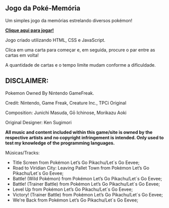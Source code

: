 ## Jogo da Poké-Memória
Um simples jogo da memórias estrelando diversos pokémon!

**[Clique aqui para jogar!](http://www.augustofrr.ga/poke-memoria/)**

Jogo criado utilizando HTML, CSS e JavaScript.

Clica em uma carta para começar e, em seguida, procure o par entre as cartas em volta!

A quantidade de cartas e o tempo limite mudam conforme a dificuldade.

## **DISCLAIMER:**

Pokemon Owned By Nintendo GameFreak.

Credit: Nintendo, Game Freak, Creature Inc., TPCi Original

Composition: Junichi Masuda, Gō Ichinose, Morikazu Aoki

Original Designer: Ken Sugimori

**All music and content included within this game/site is owned by the respective artists and no copyright infringement is intended. 
Only used to test my knowledge of the programming languages.**

Músicas/Tracks:
<ul>
<li> Title Screen from Pokémon Let’s Go Pikachu/Let´s Go Eevee; </li>
<li> Road to Viridian City: Leaving Pallet Town from Pokémon Let’s Go Pikachu/Let´s Go Eevee; </li>
<li> Battle! (Wild Pokémon) from Pokémon Let’s Go Pikachu/Let´s Go Eevee; </li>
<li> Battle! (Trainer Battle) from Pokémon Let’s Go Pikachu/Let´s Go Eevee; </li>
<li> Level Up from Pokémon Let’s Go Pikachu/Let´s Go Eevee; </li>
<li> Victory! (Trainer Battle) from Pokémon Let’s Go Pikachu/Let´s Go Eevee; </li>
<li> We're Back from Pokémon Let’s Go Pikachu/Let´s Go Eevee; </li>
</ul>
